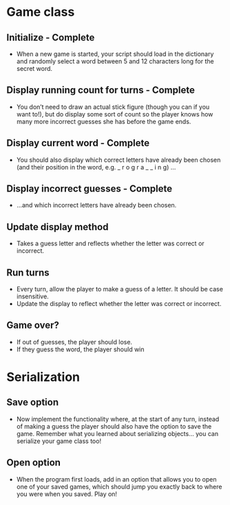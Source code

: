 # Game class

## Initialize - Complete

- When a new game is started, your script should load in the dictionary and randomly select a word between 5 and 12 characters long for the secret word.

## Display running count for turns - Complete
- You don’t need to draw an actual stick figure (though you can if you want to!), but do display some sort of count so the player knows how many more incorrect guesses she has before the game ends.

## Display current word - Complete
- You should also display which correct letters have already been chosen (and their position in the word, e.g. _ r o g r a _ _ i n g) ...

## Display incorrect guesses - Complete
- ...and which incorrect letters have already been chosen.

## Update display method
- Takes a guess letter and reflects whether the letter was correct or incorrect.

## Run turns
- Every turn, allow the player to make a guess of a letter. It should be case insensitive.
- Update the display to reflect whether the letter was correct or incorrect.

## Game over?
- If out of guesses, the player should lose.
- If they guess the word, the player should win


# Serialization

## Save option
- Now implement the functionality where, at the start of any turn, instead of making a guess the player should also have the option to save the game. Remember what you learned about serializing objects… you can serialize your game class too!

## Open option
- When the program first loads, add in an option that allows you to open one of your saved games, which should jump you exactly back to where you were when you saved. Play on!